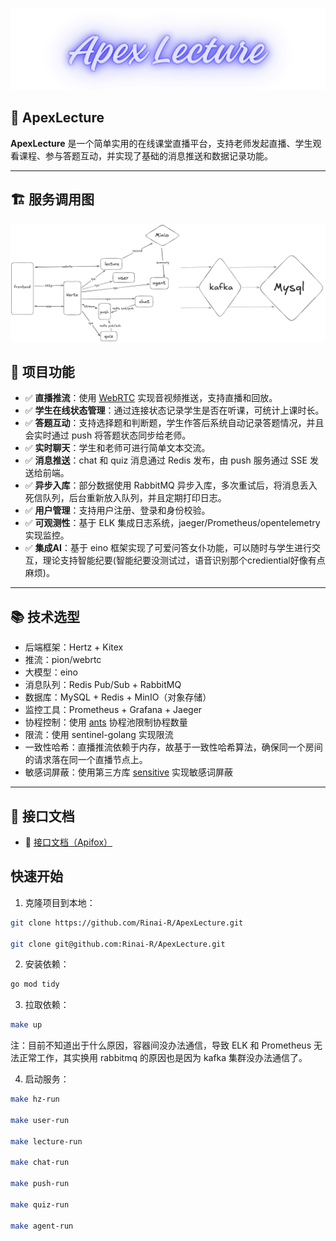  ![ApexLecture](./img/ApexLecture.png)

  ## 🧾 ApexLecture 

  **ApexLecture** 是一个简单实用的在线课堂直播平台，支持老师发起直播、学生观看课程、参与答题互动，并实现了基础的消息推送和数据记录功能。

  ------

  ## 🏗️ 服务调用图

  ![sevice](./img/service.png)

  ## 🎯 项目功能

  - ✅ **直播推流**：使用 [WebRTC](https://github.com/pion/webrtc) 实现音视频推送，支持直播和回放。
  - ✅ **学生在线状态管理**：通过连接状态记录学生是否在听课，可统计上课时长。
  - ✅ **答题互动**：支持选择题和判断题，学生作答后系统自动记录答题情况，并且会实时通过 push 将答题状态同步给老师。
  - ✅ **实时聊天**：学生和老师可进行简单文本交流。
  - ✅ **消息推送**：chat 和 quiz 消息通过 Redis 发布，由 push 服务通过 SSE 发送给前端。
  - ✅ **异步入库**：部分数据使用 RabbitMQ 异步入库，多次重试后，将消息丢入死信队列，后台重新放入队列，并且定期打印日志。
  - ✅ **用户管理**：支持用户注册、登录和身份校验。
  - ✅ **可观测性**：基于 ELK 集成日志系统，jaeger/Prometheus/opentelemetry 实现监控。
  - ✅ **集成AI**：基于 eino 框架实现了可爱问答女仆功能，可以随时与学生进行交互，理论支持智能纪要(智能纪要没测试过，语音识别那个crediential好像有点麻烦)。

  ------

  ## 📚 技术选型

  - 后端框架：Hertz + Kitex
  - 推流：pion/webrtc
  - 大模型：eino
  - 消息队列：Redis Pub/Sub + RabbitMQ
  - 数据库：MySQL + Redis + MinIO（对象存储）
  - 监控工具：Prometheus + Grafana + Jaeger
  - 协程控制：使用 [ants](https://github.com/panjf2000/ants) 协程池限制协程数量
  - 限流：使用 sentinel-golang 实现限流
  - 一致性哈希：直播推流依赖于内存，故基于一致性哈希算法，确保同一个房间的请求落在同一个直播节点上。
  - 敏感词屏蔽：使用第三方库 [sensitive](https://github.com/importcjj/sensitive) 实现敏感词屏蔽

  ------

  ## 📎 接口文档

  - 📄 [接口文档（Apifox）](https://apifox.com/apidoc/shared/ec05339a-ba50-46d9-9971-1d9ef2347f2c/297132962e0)

  ## 快速开始

  1. 克隆项目到本地：

  ```bash
  git clone https://github.com/Rinai-R/ApexLecture.git

  git clone git@github.com:Rinai-R/ApexLecture.git
  ```

  2. 安装依赖：

  ```bash
  go mod tidy
  ```

  3. 拉取依赖：

  ```bash
  make up
  ```
  注：目前不知道出于什么原因，容器间没办法通信，导致 ELK 和 Prometheus 无法正常工作，其实换用 rabbitmq 的原因也是因为 kafka 集群没办法通信了。

  4. 启动服务：

  ```bash
  make hz-run
  
  make user-run
  
  make lecture-run
  
  make chat-run
  
  make push-run
  
  make quiz-run

  make agent-run
  ```

